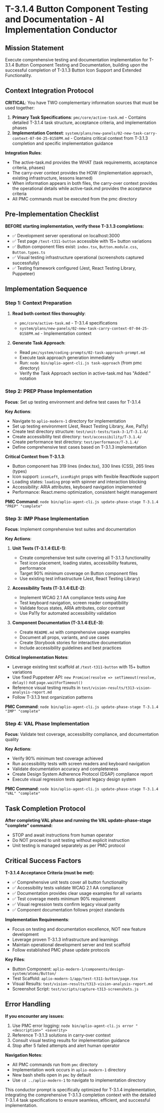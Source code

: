 # T-3.1.4 Button Component Testing and Documentation - AI Implementation Conductor

## Mission Statement
Execute comprehensive testing and documentation implementation for T-3.1.4 Button Component Testing and Documentation, building upon the successful completion of T-3.1.3 Button Icon Support and Extended Functionality.

## Context Integration Protocol

**CRITICAL**: You have TWO complementary information sources that must be used together:

1. **Primary Task Specifications**: `pmc/core/active-task.md` - Contains detailed T-3.1.4 task structure, acceptance criteria, and implementation phases
2. **Implementation Context**: `system/plans/new-panels/02-new-task-carry-context-07-04-25-0158PM.md` - Contains critical context from T-3.1.3 completion and specific implementation guidance

**Integration Rules**:
- The active-task.md provides the WHAT (task requirements, acceptance criteria, phases)
- The carry-over context provides the HOW (implementation approach, existing infrastructure, lessons learned)
- When information appears in both files, the carry-over context provides the operational details while active-task.md provides the acceptance criteria
- All PMC commands must be executed from the pmc directory

## Pre-Implementation Checklist

**BEFORE starting implementation, verify these T-3.1.3 completions:**
- ✅ Development server operational on localhost:3000
- ✅ Test page `/test-t311-button` accessible with 15+ button variations
- ✅ Button component files exist: `index.tsx`, `Button.module.css`, `Button.types.ts`
- ✅ Visual testing infrastructure operational (screenshots captured successfully)
- ✅ Testing framework configured (Jest, React Testing Library, Puppeteer)

## Implementation Sequence

### Step 1: Context Preparation
1. **Read both context files thoroughly**:
   - `pmc/core/active-task.md` - T-3.1.4 specifications
   - `system/plans/new-panels/02-new-task-carry-context-07-04-25-0158PM.md` - Implementation context

2. **Generate Task Approach**:
   - Read `pmc/system/coding-prompts/02-task-approach-prompt.md`
   - Execute task approach generation immediately
   - Run: `node bin/aplio-agent-cli.js task-approach` (from pmc directory)
   - Verify the Task Approach section in active-task.md has "Added:" notation

### Step 2: PREP Phase Implementation
**Focus**: Set up testing environment and define test cases for T-3.1.4

**Key Actions**:
- Navigate to `aplio-modern-1` directory for implementation
- Set up testing environment (Jest, React Testing Library, Axe, Pa11y)
- Create test directory structure: `test/unit-tests/task-3-1/T-3.1.4/`
- Create accessibility test directory: `test/accessibility/T-3.1.4/`
- Create performance test directory: `test/performance/T-3.1.4/`
- Define comprehensive test cases based on T-3.1.3 implementation

**Critical Context from T-3.1.3**:
- Button component has 319 lines (index.tsx), 330 lines (CSS), 265 lines (types)
- Icon support: `iconLeft`, `iconRight` props with flexible ReactNode support
- Loading states: `loading` prop with spinner and interaction blocking
- Accessibility: ARIA attributes, keyboard navigation implemented
- Performance: React.memo optimization, consistent height management

**PMC Command**: `node bin/aplio-agent-cli.js update-phase-stage T-3.1.4 "PREP" "complete"`

### Step 3: IMP Phase Implementation
**Focus**: Implement comprehensive test suites and documentation

**Key Actions**:
1. **Unit Tests (T-3.1.4:ELE-1)**:
   - Create comprehensive test suite covering all T-3.1.3 functionality
   - Test icon placement, loading states, accessibility features, performance
   - Target 90% minimum coverage on Button component files
   - Use existing test infrastructure (Jest, React Testing Library)

2. **Accessibility Tests (T-3.1.4:ELE-2)**:
   - Implement WCAG 2.1 AA compliance tests using Axe
   - Test keyboard navigation, screen reader compatibility
   - Validate focus states, ARIA attributes, color contrast
   - Use Pa11y for automated accessibility validation

3. **Component Documentation (T-3.1.4:ELE-3)**:
   - Create `README.md` with comprehensive usage examples
   - Document all props, variants, and use cases
   - Create Storybook stories for interactive documentation
   - Include accessibility guidelines and best practices

**Critical Implementation Notes**:
- Leverage existing test scaffold at `/test-t311-button` with 15+ button variations
- Use fixed Puppeteer API: `new Promise(resolve => setTimeout(resolve, delay))` not `page.waitForTimeout()`
- Reference visual testing results in `test/vision-results/t313-vision-analysis-report.md`
- Follow T-3.1.3 test organization patterns

**PMC Command**: `node bin/aplio-agent-cli.js update-phase-stage T-3.1.4 "IMP" "complete"`

### Step 4: VAL Phase Implementation
**Focus**: Validate test coverage, accessibility compliance, and documentation quality

**Key Actions**:
- Verify 90% minimum test coverage achieved
- Run accessibility tests with screen readers and keyboard navigation
- Validate documentation accuracy and completeness
- Create Design System Adherence Protocol (DSAP) compliance report
- Execute visual regression tests against legacy design system

**PMC Command**: `node bin/aplio-agent-cli.js update-phase-stage T-3.1.4 "VAL" "complete"`

## Task Completion Protocol

**After completing VAL phase and running the VAL update-phase-stage "complete" command:**
- STOP and await instructions from human operator
- Do NOT proceed to unit testing without explicit instruction
- Unit testing is managed separately as per PMC protocol

## Critical Success Factors

**T-3.1.4 Acceptance Criteria (must be met):**
- ✅ Comprehensive unit tests cover all button functionality
- ✅ Accessibility tests validate WCAG 2.1 AA compliance
- ✅ Documentation provides clear usage examples for all variants
- ✅ Test coverage meets minimum 90% requirement
- ✅ Visual regression tests confirm legacy visual parity
- ✅ Component documentation follows project standards

**Implementation Requirements**:
- Focus on testing and documentation excellence, NOT new feature development
- Leverage proven T-3.1.3 infrastructure and learnings
- Maintain operational development server and test scaffold
- Follow established PMC phase update protocols

**Key Files**:
- Button Component: `aplio-modern-1/components/design-system/atoms/Button/`
- Test Scaffold: `aplio-modern-1/app/test-t311-button/page.tsx`
- Visual Results: `test/vision-results/t313-vision-analysis-report.md`
- Screenshot Script: `test/scripts/capture-t313-screenshots.js`

## Error Handling

**If you encounter any issues:**
1. Use PMC error logging: `node bin/aplio-agent-cli.js error "<description>" <severity>`
2. Reference T-3.1.3 solutions in carry-over context
3. Consult visual testing results for implementation guidance
4. Stop after 5 failed attempts and alert human operator

**Navigation Notes**:
- All PMC commands run from `pmc` directory
- Implementation work occurs in `aplio-modern-1` directory
- New bash shells open in `pmc` by default
- Use `cd ../aplio-modern-1` to navigate to implementation directory

This conductor prompt is specifically optimized for T-3.1.4 implementation, integrating the comprehensive T-3.1.3 completion context with the detailed T-3.1.4 task specifications to ensure seamless, efficient, and successful implementation.
